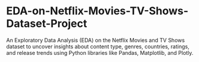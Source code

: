 # EDA-on-Netflix-Movies-TV-Shows-Dataset-Project
An Exploratory Data Analysis (EDA) on the Netflix Movies and TV Shows dataset to uncover insights about content type, genres, countries, ratings, and release trends using Python libraries like Pandas, Matplotlib, and Plotly.

